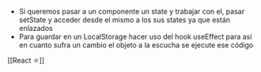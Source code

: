 - Si queremos pasar a un componente un state y trabajar con el, pasar setState y acceder desde el mismo a los sus states ya que están enlazados
- Para guardar en un LocalStorage hacer uso del hook useEffect para así en cuanto sufra un cambio el objeto a la escucha se ejecute ese código

[[React  ⚛️]]